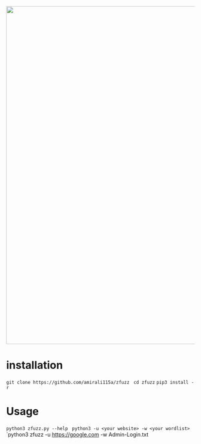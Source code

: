 
<img align="center" src=".img/screen.png" width="900">


# installation
`git clone https://github.com/amirali115a/zfuzz `
`cd zfuzz`
`pip3 install -r `

# Usage
`python3 zfuzz.py --help `
`python3 -u <your website> -w <your wordlist> `
`python3 zfuzz -u https://google.com -w Admin-Login.txt
